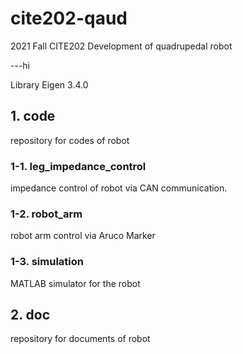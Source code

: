 # cite202-qaud

2021 Fall CITE202 Development of quadrupedal robot

---hi

Library
Eigen 3.4.0

## 1. code

repository for codes of robot

### 1-1. leg_impedance_control

impedance control of robot via CAN communication.

### 1-2. robot_arm

robot arm control via Aruco Marker

### 1-3. simulation

MATLAB simulator for the robot

## 2. doc

repository for documents of robot
